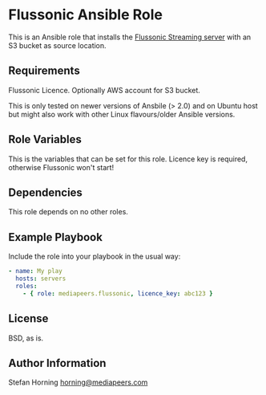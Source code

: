 # Flussonic Ansible Role
This is an Ansible role that installs the [Flussonic Streaming server](http://flussonic.com/) with an S3 bucket as source location.

## Requirements
Flussonic Licence. Optionally AWS account for S3 bucket.

This is only tested on newer versions of Ansbile (> 2.0) and on Ubuntu host but might also work with other Linux flavours/older Ansible versions.

## Role Variables
This is the variables that can be set for this role. Licence key is required, otherwise Flussonic won't start!

## Dependencies
This role depends on no other roles.

## Example Playbook
Include the role into your playbook in the usual way:

```yaml
- name: My play
  hosts: servers
  roles:
    - { role: mediapeers.flussonic, licence_key: abc123 }
```

## License
BSD, as is.

## Author Information
Stefan Horning <horning@mediapeers.com>
